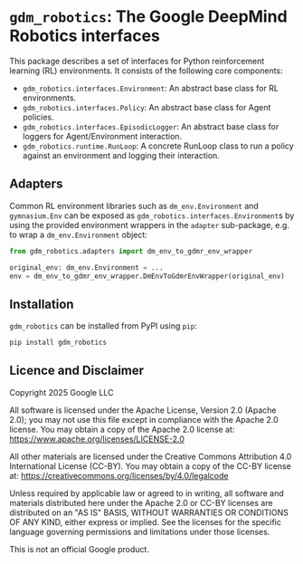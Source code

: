 # `gdm_robotics`: The Google DeepMind Robotics interfaces

This package describes a set of interfaces for Python reinforcement learning
(RL) environments. It consists of the following core components:

*   `gdm_robotics.interfaces.Environment`: An abstract base class for RL environments.
*   `gdm_robotics.interfaces.Policy`: An abstract base class for Agent policies.
*   `gdm_robotics.interfaces.EpisodicLogger`: An abstract base class for loggers for Agent/Environment interaction.
*   `gdm_robotics.runtime.RunLoop`: A concrete RunLoop class to run a policy against an environment and logging their interaction.

## Adapters

Common RL environment libraries such as `dm_env.Environment` and `gymnasium.Env`
can be exposed as `gdm_robotics.interfaces.Environment`s by using the provided
environment wrappers in the `adapter` sub-package, e.g. to wrap a
`dm_env.Environment` object:

```py
from gdm_robotics.adapters import dm_env_to_gdmr_env_wrapper

original_env: dm_env.Environment = ...
env = dm_env_to_gdmr_env_wrapper.DmEnvToGdmrEnvWrapper(original_env)
```

## Installation

`gdm_robotics` can be installed from PyPI using `pip`:

```bash
pip install gdm_robotics
```

## Licence and Disclaimer

Copyright 2025 Google LLC

All software is licensed under the Apache License, Version 2.0 (Apache 2.0); you
may not use this file except in compliance with the Apache 2.0 license. You may
obtain a copy of the Apache 2.0 license at: https://www.apache.org/licenses/LICENSE-2.0

All other materials are licensed under the Creative Commons Attribution 4.0
International License (CC-BY). You may obtain a copy of the CC-BY license at:
https://creativecommons.org/licenses/by/4.0/legalcode

Unless required by applicable law or agreed to in writing, all software and
materials distributed here under the Apache 2.0 or CC-BY licenses are
distributed on an "AS IS" BASIS, WITHOUT WARRANTIES OR CONDITIONS OF ANY KIND,
either express or implied. See the licenses for the specific language governing 
permissions and limitations under those licenses.

This is not an official Google product.
